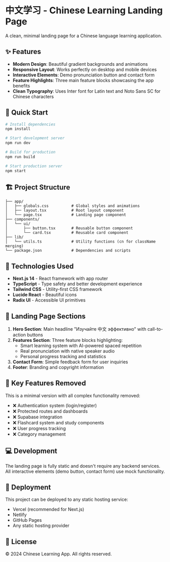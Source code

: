 # 中文学习 - Chinese Learning Landing Page

A clean, minimal landing page for a Chinese language learning application.

## ✨ Features

- **Modern Design**: Beautiful gradient backgrounds and animations
- **Responsive Layout**: Works perfectly on desktop and mobile devices
- **Interactive Elements**: Demo pronunciation button and contact form
- **Feature Highlights**: Three main feature blocks showcasing the app benefits
- **Clean Typography**: Uses Inter font for Latin text and Noto Sans SC for Chinese characters

## 🚀 Quick Start

```bash
# Install dependencies
npm install

# Start development server
npm run dev

# Build for production
npm run build

# Start production server
npm start
```

## 🏗️ Project Structure

```
├── app/
│   ├── globals.css          # Global styles and animations
│   ├── layout.tsx           # Root layout component
│   └── page.tsx             # Landing page component
├── components/
│   └── ui/
│       ├── button.tsx       # Reusable button component
│       └── card.tsx         # Reusable card component
├── lib/
│   └── utils.ts             # Utility functions (cn for className merging)
└── package.json             # Dependencies and scripts
```

## 🎨 Technologies Used

- **Next.js 14** - React framework with app router
- **TypeScript** - Type safety and better development experience
- **Tailwind CSS** - Utility-first CSS framework
- **Lucide React** - Beautiful icons
- **Radix UI** - Accessible UI primitives

## 📱 Landing Page Sections

1. **Hero Section**: Main headline "Изучайте 中文 эффективно" with call-to-action buttons
2. **Features Section**: Three feature blocks highlighting:
   - Smart learning system with AI-powered spaced repetition
   - Real pronunciation with native speaker audio
   - Personal progress tracking and statistics
3. **Contact Form**: Simple feedback form for user inquiries
4. **Footer**: Branding and copyright information

## 🎯 Key Features Removed

This is a minimal version with all complex functionality removed:
- ❌ Authentication system (login/register)
- ❌ Protected routes and dashboards
- ❌ Supabase integration
- ❌ Flashcard system and study components
- ❌ User progress tracking
- ❌ Category management

## 💻 Development

The landing page is fully static and doesn't require any backend services. All interactive elements (demo button, contact form) use mock functionality.

## 🚀 Deployment

This project can be deployed to any static hosting service:
- Vercel (recommended for Next.js)
- Netlify
- GitHub Pages
- Any static hosting provider

## 📝 License

© 2024 Chinese Learning App. All rights reserved. 